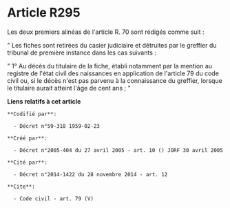 # Article R295

Les deux premiers alinéas de l'article R. 70 sont rédigés comme suit : 

" Les fiches sont retirées du casier judiciaire et détruites par le greffier du tribunal de première instance dans les cas
suivants : 

" 1° Au décès du titulaire de la fiche, établi notamment par la mention au registre de l'état civil des naissances en
application de l'article 79 du code civil ou, si le décès n'est pas parvenu à la connaissance du greffier, lorsque le
titulaire aurait atteint l'âge de cent ans ; "

**Liens relatifs à cet article**

	**Codifié par**:

	  - Décret n°59-318 1959-02-23

	**Créé par**:

	  - Décret n°2005-404 du 27 avril 2005 - art. 10 () JORF 30 avril 2005

	**Cité par**:

	  - Décret n°2014-1422 du 28 novembre 2014 - art. 12

	**Cite**:

	  - Code civil - art. 79 (V)
